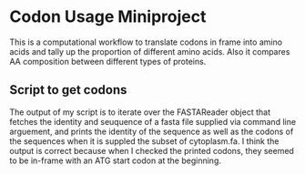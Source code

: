 # Codon Usage Miniproject

This is a computational workflow to translate codons in frame into amino acids and tally up the proportion of different amino acids. Also it compares AA composition between different types of proteins.

## Script to get codons

The output of my script is to iterate over the FASTAReader object that fetches the identity and seuquence of a fasta file supplied via command line arguement, and prints the identity of the sequence as well as the codons of the sequences when it is suppled the subset of cytoplasm.fa. I think the output is correct because when I checked the printed codons, they seemed to be in-frame with an ATG start codon at the beginning.